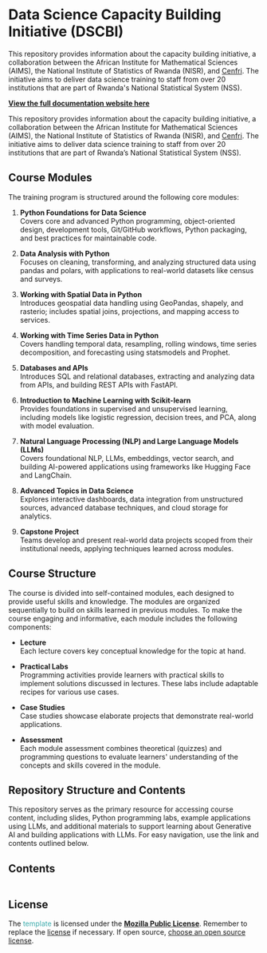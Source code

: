 
# Data Science Capacity Building Initiative (DSCBI)

This repository provides information about the capacity building initiative, a collaboration between the African Institute for Mathematical Sciences (AIMS), the National Institute of Statistics of Rwanda (NISR), and [Cenfri](https://cenfri.org). The initiative aims to deliver data science training to staff from over 20 institutions that are part of Rwanda's National Statistical System (NSS).

**[View the full documentation website here](https://dmatekenya.github.io/AIMS-DSCBI/)**

This repository provides information about the capacity building initiative, a collaboration between the African Institute for Mathematical Sciences (AIMS), the National Institute of Statistics of Rwanda (NISR), and [Cenfri](https://cenfri.org). The initiative aims to deliver data science training to staff from over 20 institutions that are part of Rwanda’s National Statistical System (NSS).

## Course Modules

The training program is structured around the following core modules:

1. **Python Foundations for Data Science**  
   Covers core and advanced Python programming, object-oriented design, development tools, Git/GitHub workflows, Python packaging, and best practices for maintainable code.

2. **Data Analysis with Python**  
   Focuses on cleaning, transforming, and analyzing structured data using pandas and polars, with applications to real-world datasets like census and surveys.

3. **Working with Spatial Data in Python**  
   Introduces geospatial data handling using GeoPandas, shapely, and rasterio; includes spatial joins, projections, and mapping access to services.

4. **Working with Time Series Data in Python**  
   Covers handling temporal data, resampling, rolling windows, time series decomposition, and forecasting using statsmodels and Prophet.

5. **Databases and APIs**  
   Introduces SQL and relational databases, extracting and analyzing data from APIs, and building REST APIs with FastAPI.

6. **Introduction to Machine Learning with Scikit-learn**  
   Provides foundations in supervised and unsupervised learning, including models like logistic regression, decision trees, and PCA, along with model evaluation.

7. **Natural Language Processing (NLP) and Large Language Models (LLMs)**  
   Covers foundational NLP, LLMs, embeddings, vector search, and building AI-powered applications using frameworks like Hugging Face and LangChain.

8. **Advanced Topics in Data Science**  
   Explores interactive dashboards, data integration from unstructured sources, advanced database techniques, and cloud storage for analytics.

9. **Capstone Project**  
   Teams develop and present real-world data projects scoped from their institutional needs, applying techniques learned across modules.

## Course Structure

The course is divided into self-contained modules, each designed to provide useful skills and knowledge. The modules are organized sequentially to build on skills learned in previous modules. To make the course engaging and informative, each module includes the following components:

- **Lecture**  
  Each lecture covers key conceptual knowledge for the topic at hand.

- **Practical Labs**  
  Programming activities provide learners with practical skills to implement solutions discussed in lectures. These labs include adaptable recipes for various use cases.

- **Case Studies**  
  Case studies showcase elaborate projects that demonstrate real-world applications.

- **Assessment**  
  Each module assessment combines theoretical (quizzes) and programming questions to evaluate learners' understanding of the concepts and skills covered in the module.


## Repository Structure and Contents
This repository serves as the primary resource for accessing course content, including slides, Python programming labs, example applications using LLMs, and additional materials to support learning about Generative AI and building applications with LLMs. For easy navigation, use the link and contents outlined below.

## Contents

```{tableofcontents}
```

## License

The <span style="color:#3EACAD">template</span> is licensed under the [**Mozilla Public License**](https://www.mozilla.org/en-US/MPL). Remember to replace the [license](LICENSE) if necessary. If open source, [choose an open source license](https://choosealicense.com).
